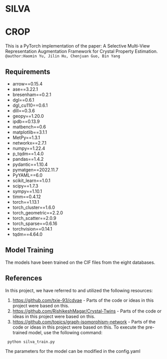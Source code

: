 # SILVA
# CROP
This is a PyTorch implementation of the paper: A Selective Multi-View Representation
Augmentation Framework for Crystal Property Estimation.
`@author:Haomin Yu, Jilin Hu, Chenjuan Guo, Bin Yang`

## Requirements
- arrow==0.15.4
- ase==3.22.1
- bresenham==0.2.1
- dgl==0.6.1
- dgl_cu110==0.6.1
- dill==0.3.6
- geopy==1.20.0
- ipdb==0.13.9
- matbench==0.6
- matplotlib==3.1.1
- MetPy==1.3.1
- networkx==2.7.1
- numpy==1.22.4
- p_tqdm==1.4.0
- pandas==1.4.2
- pydantic==1.10.4
- pymatgen==2022.11.7
- PyYAML==6.0
- scikit_learn==1.0.1
- scipy==1.7.3
- sympy==1.10.1
- timm==0.4.12
- torch==1.13.1
- torch_cluster==1.6.0
- torch_geometric==2.2.0
- torch_scatter==2.0.9
- torch_sparse==0.6.16
- torchvision==0.14.1
- tqdm==4.64.0


## Model Training
The models have been trained on the CIF files from the eight databases.

## References 

In this project, we have referred to and utilized the following resources:

1. https://github.com/txie-93/cdvae - Parts of the code or ideas in this project were based on this.
2. https://github.com/RishikeshMagar/Crystal-Twins - Parts of the code or ideas in this project were based on this.
3. https://github.com/topics/graph-isomorphism-network - Parts of the code or ideas in this project were based on this.
To execute the pre-trained model, use the following command:
```python
 python silva_train.py
```
The parameters for the  model can be modified in the config.yaml
